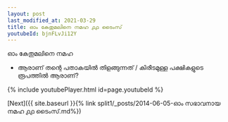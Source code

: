 ```yaml
---
layout: post
last_modified_at: 2021-03-29
title: ഓം കേതുമലിനെ നമഹ ൧൧ ടൈംസ്
youtubeId: bjnFLvJi12Y
---
```

 
 
 ഓം കേതുമലിനെ നമഹ 
 
 -  ആരാണ് തന്റെ പതാകയിൽ തിളങ്ങുന്നത് / കിരീടമുള്ള പക്ഷികളുടെ രൂപത്തിൽ ആരാണ്? 
 
  
 
  
 
 
 
 
 
 


{% include youtubePlayer.html id=page.youtubeId %}
 
[Next]({{ site.baseurl }}{% link  split1/_posts/2014-06-05-ഓം സഭാവനായ നമഹ ൧൧ ടൈംസ്.md%})
 
